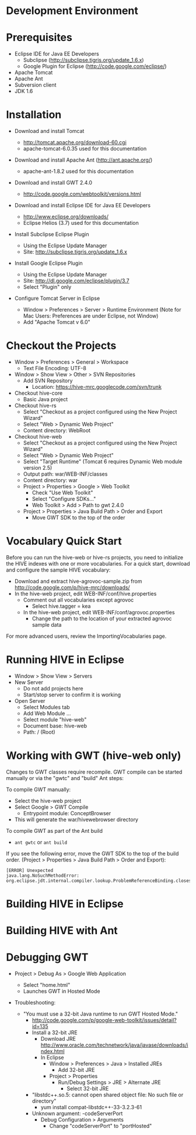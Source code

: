 

# Development Environment #


# Prerequisites #
  * Eclipse IDE for Java EE Developers
    * Subclipse (http://subclipse.tigris.org/update_1.6.x)
    * Google Plugin for Eclipse (http://code.google.com/eclipse/)
  * Apache Tomcat
  * Apache Ant
  * Subversion client
  * JDK 1.6

# Installation #

  * Download and install Tomcat
    * http://tomcat.apache.org/download-60.cgi
    * apache-tomcat-6.0.35 used for this documentation

  * Download and install Apache Ant (http://ant.apache.org/)
    * apache-ant-1.8.2 used for this documentation

  * Download and install GWT 2.4.0
    * http://code.google.com/webtoolkit/versions.html

  * Download and install Eclipse IDE for Java EE Developers
    * http://www.eclipse.org/downloads/
    * Eclipse Helios (3.7) used for this documentation

  * Install Subclipse Eclipse Plugin
    * Using the Eclipse Update Manager
    * Site: http://subclipse.tigris.org/update_1.6.x

  * Install Google Eclipse Plugin
    * Using the Eclipse Update Manager
    * Site: http://dl.google.com/eclipse/plugin/3.7
    * Select "Plugin" only

  * Configure Tomcat Server in Eclipse
    * Window > Preferences > Server > Runtime Environment (Note for Mac Users: Preferences are under Eclipse, not Window)
    * Add "Apache Tomcat v 6.0"

# Checkout the Projects #

  * Window > Preferences > General > Workspace
    * Text File Encoding: UTF-8
  * Window > Show View > Other > SVN Repositories
    * Add SVN Repository
      * Location: https://hive-mrc.googlecode.com/svn/trunk
  * Checkout hive-core
    * Basic Java project
  * Checkout hive-rs
    * Select "Checkout as a project configured using the New Project Wizard"
    * Select "Web > Dynamic Web Project"
    * Content directory: WebRoot
  * Checkout hive-web
    * Select "Checkout as a project configured using the New Project Wizard"
    * Select "Web > Dynamic Web Project"
    * Select "Target Runtime" (Tomcat 6 requires Dynamic Web module version 2.5)
    * Output path: war/WEB-INF/classes
    * Content directory: war
    * Project > Properties > Google > Web Toolkit
      * Check "Use Web Toolkit"
      * Select "Configure SDKs..."
      * Web Toolkit > Add > Path to gwt 2.4.0
    * Project > Properties > Java Build Path > Order and Export
      * Move GWT SDK to the top of the order

# Vocabulary Quick Start #

Before you can run the hive-web or hive-rs projects, you need to initialize the HIVE indexes with one or more vocabularies. For a quick start, download and configure the sample HIVE vocabulary:
  * Download and extract hive-agrovoc-sample.zip from http://code.google.com/p/hive-mrc/downloads/
  * In the hive-web project, edit WEB-INF/conf/hive.properties
    * Comment out all vocabularies except agrovoc
      * Select hive.tagger = kea
    * In the hive-web project, edit WEB-INF/conf/agrovoc.properties
      * Change the path to the location of your extracted agrovoc sample data

For more advanced users, review the ImportingVocabularies page.

# Running HIVE in Eclipse #

  * Window > Show View > Servers
  * New Server
    * Do not add projects here
    * Start/stop server to confirm it is working
  * Open Server
    * Select Modules tab
    * Add Web Module ...
    * Select module "hive-web"
    * Document base: hive-web
    * Path: / (Root)

# Working with GWT (hive-web only) #
Changes to GWT classes require recompile. GWT compile can be started manually or via the "gwtc" and "build" Ant steps:

To compile GWT manually:
  * Select the hive-web project
  * Select Google > GWT Compile
    * Entrypoint module: ConceptBrowser
  * This will generate the war/hivewebrowser directory

To compile GWT as part of the Ant build
  * ` ant gwtc `  or ` ant build `


If you see the following error, move the GWT SDK to the top of the build order. (Project > Properties > Java Build Path > Order and Export):

```
[ERROR] Unexpected
java.lang.NoSuchMethodError: org.eclipse.jdt.internal.compiler.lookup.ProblemReferenceBinding.closestReferenceMatch()Lorg/eclipse/jdt/internal/compiler/lookup/ReferenceBinding; 
```

# Building HIVE in Eclipse #

# Building HIVE with Ant #

# Debugging GWT #
  * Project > Debug As > Google Web Application
    * Select "home.html"
    * Launches GWT in Hosted Mode

  * Troubleshooting:
    * "You must use a 32-bit Java runtime to run GWT Hosted Mode."
      * http://code.google.com/p/google-web-toolkit/issues/detail?id=135
      * Install a 32-bit JRE
        * Download JRE http://www.oracle.com/technetwork/java/javase/downloads/index.html
        * In Eclipse
          * Window > Preferences > Java > Installed JREs
            * Add 32-bit JRE
          * Project > Properties
            * Run/Debug Settings > JRE > Alternate JRE
              * Select 32-bit JRE
      * "libstdc++.so.5: cannot open shared object file: No such file or directory"
        * yum install compat-libstdc++-33-3.2.3-61
      * Unknown argument: -codeServerPort
        * Debug Configuration > Arguments
          * Change "codeServerPort" to "portHosted"